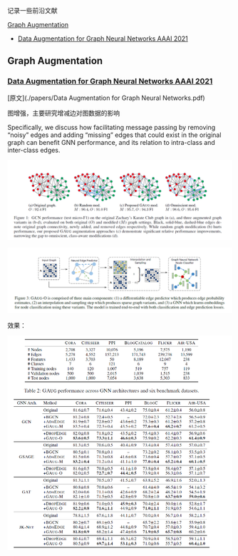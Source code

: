 

记录一些前沿文献



[Graph Augmentation](#Graph-Augmentation)

+ [Data Augmentation for Graph Neural Networks  AAAI 2021](#Data-Augmentation-for-Graph-Neural-Networks---AAAI-2021)









## Graph Augmentation



###  [Data Augmentation for Graph Neural Networks   AAAI 2021](https://arxiv.org/abs/2010.04740)

[原文](./papers/Data Augmentation for Graph Neural Networks.pdf)

图增强，主要研究增减边对图数据的影响

Specifically, we discuss how facilitating message passing by removing “noisy” edges and adding “missing” edges that could exist in the original graph can benefit GNN performance, and its relation to intra-class and inter-class edges.

![](./img/image-20201222162105995.png)

![image-20201222163149287](./img/image-20201222163149287.png)



效果：

![image-20201222163311604](./img/image-20201222163311604.png)

